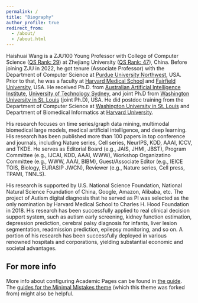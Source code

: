 ```yaml
---
permalink: /
title: "Biography"
author_profile: true
redirect_from: 
  - /about/
  - /about.html
---
```



Haishuai Wang is a ZJU100 Young Professor with College of Computer Science ([QS Rank: 29](https://www.topuniversities.com/university-subject-rankings/computer-science-information-systems?region=Asia&countries=cn)) at Zhejiang University ([QS Rank: 47](https://www.topuniversities.com/universities/zhejiang-university#p2-rankings)), China. Before joining ZJU in 2022, he got tenure (Associate Professor) with the Department of Computer Science at [Purdue University Northwest](https://www.pnw.edu/computer-science/), USA. Prior to that, he was a faculty at [Harvard Medical School](https://hms.harvard.edu/) and [Fairfield University](https://www.fairfield.edu/), USA. He received  Ph.D. from [Australian Artificial Intelligence Institute](https://www.uts.edu.au/research/australian-artificial-intelligence-institute), [University of Technology Sydney](https://www.uts.edu.au/), and joint Ph.D from [Washington University in St. Louis](https://washu.edu/) (joint Ph.D), USA. He did postdoc training from the Department of Computer Science at [Washington University in St. Louis](https://washu.edu/) and Department of Biomedical Informatics at [Harvard University](https://www.harvard.edu/).

His research focuses on time series/graph data mining, multimodal biomedical large models, medical artificial intelligence, and deep learning. His research has been published more than 100 papers in top conference and journals, including Nature series, Cell series, NeurIPS, KDD, AAAI, ICCV, and TKDE. He serves as Editorial Board (e.g., JAIS, JHMI, JBST), Program Committee (e.g., IJCAI, KDD, AAAI, WWW), Workshop Organizatino Committee (e.g., WWW, AAAI, BIBM), Guest/Associate Editor (e.g., IEICE TOIS, Biology, EURASIP JWCN), Reviewer (e.g., Nature series, Cell press, TPAMI, TNNLS).

His research is supported by U.S. National Science Foundation, National Natural Science Foundation of China, Google, Amazon, Alibaba, etc. The project of Autism digital diagnosis that he served as PI was selected as the only nomination by Harvard Medical School to Charles H. Hood Foundation in 2018. His research has been successfully applied to real clinical decision support system, such as autism early screening, kidney function estimation, depression prediction, cerebral palsy diagnosis for infants, liver lesion segmentation, readmission prediction, epilepsy monitoring, and so on. A portion of his research has been successfully deployed in various renowned hospitals and corporations, yielding substantial economic and societal advantages.


For more info
------
More info about configuring Academic Pages can be found in [the guide](https://academicpages.github.io/markdown/). The [guides for the Minimal Mistakes theme](https://mmistakes.github.io/minimal-mistakes/docs/configuration/) (which this theme was forked from) might also be helpful.
